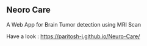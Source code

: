 ## Neoro Care
A Web App for Brain Tumor detection using MRI Scan

Have a look : https://paritosh-j.github.io/Neuro-Care/
